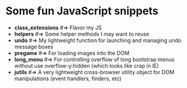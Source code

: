 Some fun JavaScript snippets
============================

* __class_extensions__ #=> Flavor my JS
* __helpers__ #=> Some helper methods I may want to reuse
* __undo__ #=> My lightweight function for launching and managing undo message boxes
* __pregame__ #=> For loading images into the DOM
* __long_menu__ #=> For controlling overflow of long bootstrap menus without use overflow-y:hidden (which looks like crap in IE)
* __jutils__ #=> A very lightweight cross-browser utility object for DOM manipulations (event handlers, finders, etc)
